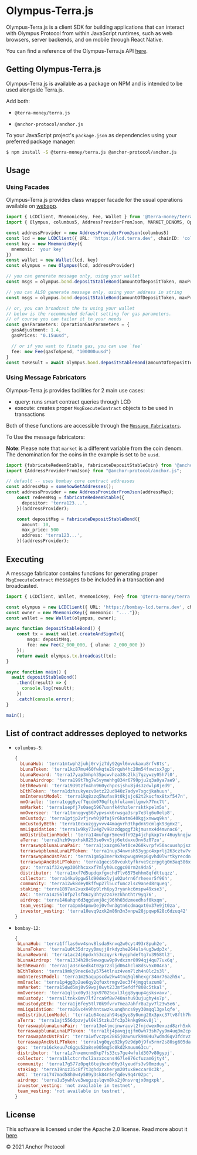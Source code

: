 # Olympus-Terra.js

Olympus-Terra.js is a client SDK for building applications that can interact with Olympus Protocol from within JavaScript runtimes, such as web browsers, server backends, and on mobile through React Native.

<!-- TODO (appleseed) replace link -->
You can find a reference of the Olympus-Terra.js API [here](https://anchor-protocol.github.io/anchor.js/).

## Getting Olympus-Terra.js

Olympus-Terra.js is available as a package on NPM and is intended to be used alongside Terra.js.

Add both:

- `@terra-money/terra.js`
<!-- TODO (appleseed) make deployable -->
- `@anchor-protocol/anchor.js`

To your JavaScript project's `package.json` as dependencies using your preferred package manager:

```sh
$ npm install -S @terra-money/terra.js @anchor-protocol/anchor.js
```

## Usage


### Using Facades

Olympus-Terra.js provides class wrapper facade for the usual operations available on [webapp](https://app.anchorprotocol.com).

```ts
import { LCDClient, MnemonicKey, Fee, Wallet } from '@terra-money/terra.js'
import { Olympus, columbus5, AddressProviderFromJson, MARKET_DENOMS, OperationGasParameters } from '@olympus-dao/Olympus-Terra.js'

const addressProvider = new AddressProviderFromJson(columbus5)
const lcd = new LCDClient({ URL: 'https://lcd.terra.dev', chainID: 'columbus-5' })
const key = new MnemonicKey({
  mnemonic: 'your key'
})
const wallet = new Wallet(lcd, key)
const olympus = new Olympus(lcd, addressProvider)

// you can generate message only, using your wallet
const msgs = olympus.bond.depositStableBond(amountOfDepositToken, maxPrice, depositorAddress).generateWithWallet(wallet)

// you can ALSO generate message only, using your address in string
const msgs = olympus.bond.depositStableBond(amountOfDepositToken, maxPrice, depositorAddress).generateWithAddress("terra1...")

// or, you can broadcast the tx using your wallet
// below is the recommended default setting for gas parameters.
// of course you can tailor it to your needs
const gasParameters: OperationGasParameters = {
  gasAdjustment: 1.4,
  gasPrices: "0.15uusd",

  // or if you want to fixate gas, you can use `fee`
  fee: new Fee(gasToSpend, "100000uusd")
}
const txResult = await olympus.bond.depositStableBond(amountOfDepositToken, maxPrice, depositorAddress).execute(wallet, gasParameters)
```


### Using Message Fabricators

Olympus-Terra.js provides facilities for 2 main use cases:

- query: runs smart contract queries through LCD
- execute: creates proper `MsgExecuteContract` objects to be used in transactions

Both of these functions are accessible through the [`Message Fabricators`](https://github.com/Anchor-Protocol/anchor.js/tree/master/src/fabricators).

To Use the message fabricators: 

**Note**: Please note that `market` is a different variable from the coin denom. The denomination for the coins in the example is set to be `uusd`.
```ts
import {fabricateRedeemStable, fabricateDepositStableCoin} from '@anchor-protocol/anchor.js';
import {AddressProviderFromJson} from "@anchor-protocol/anchor.js"; 

// default -- uses bombay core contract addresses
const addressMap = somehowGetAddresses();
const addressProvider = new AddressProviderFromJson(addressMap);
    const redeemMsg = fabricateRedeemStable({
      depositor: 'terra123...',
    })(addressProvider);

    const depositMsg = fabricateDepositStableBond({
      amount: 10,
      max_price: 500
      address: 'terra123...',      
    })(addressProvider);
```

## Executing
A message fabricator contains functions for generating proper `MsgExecuteContract` messages to be included in a transaction and broadcasted.

```ts
import { LCDClient, Wallet, MnemonicKey, Fee} from '@terra-money/terra.js';

const olympus = new LCDClient({ URL: 'https://bombay-lcd.terra.dev', chainID:'bombay-12' });
const owner = new MnemonicKey({ mnemonic: "...."});
const wallet = new Wallet(olympus, owner);

async function depositStableBond() {
    const tx = await wallet.createAndSignTx({
        msgs: depositMsg,
        fee: new Fee(2_000_000, { uluna: 2_000_000 })
    });
    return await olympus.tx.broadcast(tx);
}

async function main() {
  await depositStableBond()
    .then((result) => {
      console.log(result);
    })
    .catch(console.error);
}

main();
```

## List of contract addresses deployed to networks

- `columbus-5`:
  ```js
  {
    bLunaHub: 'terra1mtwph2juhj0rvjz7dy92gvl6xvukaxu8rfv8ts',
    bLunaToken: 'terra1kc87mu460fwkqte29rquh4hc20m54fxwtsx7gp',
    bLunaReward: 'terra17yap3mhph35pcwvhza38c2lkj7gzywzy05h7l0',
    bLunaAirdrop: 'terra199t7hg7w5vymehhg834r6799pju2q3a0ya7ae9',
    bEthReward: 'terra1939tzfn4hn960ychpcsjshu8jds3zdwlp8jed9',
    bEthToken: 'terra1dzhzukyezv0etz22ud940z7adyv7xgcjkahuun',
    mmInterestModel: 'terra1kq8zzq5hufas9t0kjsjc62t2kucfnx8txf547n',
    mmOracle: 'terra1cgg6yef7qcdm070qftghfulaxmllgmvk77nc7t',
    mmMarket: 'terra1sepfj7s0aeg5967uxnfk4thzlerrsktkpelm5s',
    mmOverseer: 'terra1tmnqgvg567ypvsvk6rwsga3srp7e3lg6u0elp8',
    mmCustody: 'terra1ptjp2vfjrwh0j0faj9r6katm640kgjxnwwq9kn',
    mmCustodyBEth: 'terra10cxuzggyvvv44magvrh3thpdnk9cmlgk93gmx2',
    mmLiquidation: 'terra1w9ky73v4g7v98zzdqpqgf3kjmusnx4d4mvnac6',
    mmDistributionModel: 'terra14mufqpr5mevdfn92p4jchpkxp7xr46uyknqjwq',
    aTerra: 'terra1hzh9vpxhsk8253se0vv5jj6etdvxu3nv8z07zu',
    terraswapblunaLunaPair: 'terra1jxazgm67et0ce260kvrpfv50acuushpjsz2y0p',
    terraswapblunaLunaLPToken: 'terra1nuy34nwnsh53ygpc4xprlj263cztw7vc99leh2',
    terraswapAncUstPair: 'terra1gm5p3ner9x9xpwugn9sp6gvhd0lwrtkyrecdn3',
    terraswapAncUstLPToken: 'terra1gecs98vcuktyfkrve9czrpgtg0m3aq586x6gzm',
    gov: 'terra1f32xyep306hhcxxxf7mlyh0ucggc00rm2s9da5',
    distributor: 'terra1mxf7d5updqxfgvchd7lv6575ehhm8qfdttuqzz',
    collector: 'terra14ku9pgw5ld90dexlyju02u4rn6frheexr5f96h',
    community: 'terra12wk8dey0kffwp27l5ucfumczlsc9aned8rqueg',
    staking: 'terra1897an2xux840p9lrh6py3ryankc6mspw49xse3',
    ANC: 'terra14z56l0fp2lsf86zy3hty2z47ezkhnthtr9yq76',
    airdrop: 'terra146ahqn6d3qgdvmj8cj96hh03dzmeedhsf0kxqm',
    team_vesting: 'terra1pm54pmw3ej0vfwn3gtn6cdmaqxt0x37e9jt0za',
    investor_vesting: 'terra10evq9zxk2m86n3n3xnpw28jpqwp628c6dzuq42'
  }
  ```

- `bombay-12`:
   ```js
  {
    bLunaHub: 'terra1fflas6wv4snv8lsda9knvq2w0cyt493r8puh2e',
    bLunaToken: 'terra1u0t35drzyy0mujj8rkdyzhe264uls4ug3wdp3x',
    bLunaReward: 'terra1ac24j6pdxh53czqyrkr6ygphdeftg7u3958tl2',
    bLunaAirdrop: 'terra1334h20c9ewxguw9p9vdxzmr8994qj4qu77ux6q',
    bEthReward: 'terra1ja3snkedk4t0zp7z3ljd064hcln8dsv5x004na',
    bEthToken: 'terra19mkj9nec6e3y5754tlnuz4vem7lzh4n0lc2s3l',
    mmInterestModel: 'terra1m25aqupscdw2kw4tnq5ql6hexgr34mr76azh5x',
    mmOracle: 'terra1p4gg3p2ue6qy2qfuxtrmgv2ec3f4jmgqtazum8',
    mmMarket: 'terra15dwd5mj8v59wpj0wvt233mf5efdff808c5tkal',
    mmOverseer: 'terra1qljxd0y3j3gk97025qvl3lgq8ygup4gsksvaxv',
    mmCustody: 'terra1ltnkx0mv7lf2rca9f8w740ashu93ujughy4s7p',
    mmCustodyBEth: 'terra1j6fey5tl70k9fvrv7mea7ahfr8u2yv7l23w5e6',
    mmLiquidation: 'terra16vc4v9hhntswzkuunqhncs9yy30mqql3gxlqfe',
    mmDistributionModel: 'terra1u64cezah94sq3ye8y0ung28x3pxc37tv8fth7h',
    aTerra: 'terra1ajt556dpzvjwl0kl5tzku3fc3p3knkg9mkv8jl',
    terraswapblunaLunaPair: 'terra13e4jmcjnwrauvl2fnjdwex0exuzd8zrh5xk29v',
    terraswapblunaLunaLPToken: 'terra1tj4pavqjqjfm0wh73sh7yy9m4uq3m2cpmgva6n',
    terraswapAncUstPair: 'terra1wfvczps2865j0awnurk9m04u7wdmd6qv3fdnvz',
    terraswapAncUstLPToken: 'terra1vg0qyq92ky9z9dp0j9fv5rmr2s80sg605dah6f',
    gov: 'terra16ckeuu7c6ggu52a8se005mg5c0kd2kmuun63cu',
    distributor: 'terra1z7nxemcnm8kp7fs33cs7ge4wfuld307v80gypj',
    collector: 'terra1hlctcrrhcl2azxzcsns467le876cfuzam6jty4',
    community: 'terra17g577z0pqt6tejhceh06y3lyeudfs3v90mzduy',
    staking: 'terra19nxz35c8f7t3ghdxrxherym20tux8eccar0c3k',
    ANC: 'terra1747mad58h0w4y589y3sk84r5efqdev9q4r02pc',
    airdrop: 'terra1u5ywhlve3wugzqslqvm8ks2j0nsvrqjx0mgxpk',
    investor_vesting: 'not available in testnet',
    team_vesting: 'not available in testnet',
  }
    ```

## License

This software is licensed under the Apache 2.0 license. Read more about it [here](./LICENSE).

© 2021 Anchor Protocol
